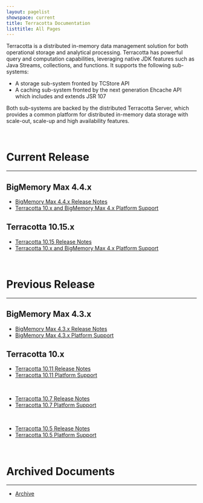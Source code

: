 ```yaml
---
layout: pagelist
showspace: current
title: Terracotta Documentation
listtitle: All Pages
---
```


Terracotta is a distributed in-memory data management solution for both operational storage and analytical processing.  Terracotta has powerful query and computation capabilities, leveraging native JDK features such as Java Streams, collections, and functions. It supports the following sub-systems:

*   A storage sub-system fronted by TCStore API
*   A caching sub-system fronted by the next generation Ehcache API which includes and extends JSR 107
  
Both sub-systems are backed by the distributed Terracotta Server, which provides a common platform for distributed in-memory data storage with scale-out, scale-up and high availability features.

<br>

# Current Release
------------------

## BigMemory Max 4.4.x
+ [BigMemory Max 4.4.x Release Notes](https://confluence.terracotta.org/display/release/BigMemory+Max+4.4)
+ [Terracotta 10.x and BigMemory Max 4.x Platform Support](https://confluence.terracotta.org/display/release/Terracotta+10.x+and+BigMemory+4.x+Platform+Support)

## Terracotta 10.15.x
+ [Terracotta 10.15 Release Notes](https://confluence.terracotta.org/display/release/Terracotta+10.15+Release+Notes)
+ [Terracotta 10.x and BigMemory Max 4.x Platform Support](https://confluence.terracotta.org/display/release/Terracotta+10.x+and+BigMemory+4.x+Platform+Support)

<br>

# Previous Release
------------------

## BigMemory Max 4.3.x
+ [BigMemory Max 4.3.x Release Notes](https://confluence.terracotta.org/display/release/BigMemory+Max+4.3)
+ [BigMemory Max 4.3.x Platform Support](https://confluence.terracotta.org/display/release/Terracotta+10.x+and+BigMemory+4.x+Platform+Support)

## Terracotta 10.x
+ [Terracotta 10.11 Release Notes](https://confluence.terracotta.org/display/release/Terracotta+10.11+Release+Notes)
+ [Terracotta 10.11 Platform Support](https://confluence.terracotta.org/display/release/Terracotta+10.x+and+BigMemory+4.x+Platform+Support)
<br>

+ [Terracotta 10.7 Release Notes](https://confluence.terracotta.org/display/release/Terracotta+10.7+Release+Notes)
+ [Terracotta 10.7 Platform Support](https://confluence.terracotta.org/display/release/Terracotta+10.x+and+BigMemory+4.x+Platform+Support)
<br>

+ [Terracotta 10.5 Release Notes](https://confluence.terracotta.org/display/release/Terracotta+10.7+Release+Notes)
+ [Terracotta 10.5 Platform Support](https://confluence.terracotta.org/display/release/Terracotta+10.7+Supported+Platforms)

<br>

# Archived Documents
------------------
* [Archive](archive)

<br>
